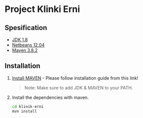 # Project Klinki Erni
## Spesification
- [JDK 1.8](https://www.oracle.com/java/technologies/javase/javase-jdk8-downloads.html)
- [Netbeans 12.04](https://netbeans.apache.org/download/nb124/nb124.html)
- [Maven 3.8.2](https://maven.apache.org/download.cgi)

## Installation
1. [Install MAVEN](https://maven.apache.org/install.html) - Please follow installation guide from this link!

    > Note: Make sure to add JDK & MAVEN to your PATH.

2. Install the dependencies with maven.
    ```sh
    cd klinik-erni
    mvn install
    ```
